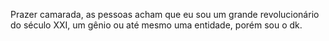 Prazer camarada, as pessoas acham que eu sou um grande revolucionário do século XXI, um gênio ou até mesmo uma entidade, porém sou o dk.
